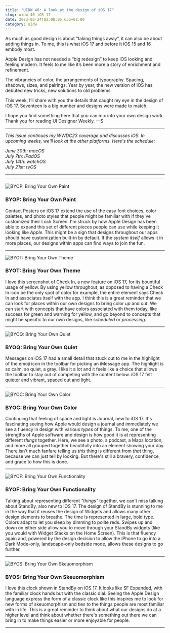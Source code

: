 ```yaml
---
title: "UIDW 46: A look at the design of iOS 17"
slug: uidw-46-iOS-17
date: 2023-06-24T02:00:05.635+01:00
category: uidw
---
```


As much as good design is about “taking things away”, it can also be about adding things in. To me, this is what iOS 17 and before it iOS 15 and 16 embody most.

Apple Design has not needed a “big redesign” to keep iOS looking and feeling modern. It feels to me like it’s been more a story of enrichment and refinement.

The vibrancies of color, the arrangements of typography. Spacing, shadows, sizes, and pairings. Year by year, the new version of iOS has debuted new tricks, new solutions to old problems.

This week, I’ll share with you the details that caught my eye in the design of iOS 17\. Seventeen is a big number and designs were made to match.

I hope you find something here that you can mix into your own design work. Thank you for reading UI Designer Weekly. —S

---

_This issue continues my WWDC23 coverage and discusses iOS. In upcoming weeks, we'll look at the other platforms. Here's the schedule:_

_June 30th: macOS_  
_July 7th: iPadOS_  
_July 14th: watchOS_  
_July 21st: tvOS_

---

---

![](https://assets.sahandnayebaziz.org/byop:-bring-your-own-paint.jpeg "BYOP: Bring Your Own Paint")

### BYOP: Bring Your Own Paint

Contact Posters on iOS 17 extend the use of the easy font choices, color palettes, and photo styles that people might be familiar with if they've customized their Lock Screen. I'm struck by how Apple Design has been able to expand this set of different pieces people can use while keeping it looking like _Apple_. This might be a sign that designs throughout our apps should have customization built-in by default. If the _system itself_ allows it in more places, our designs within apps can find ways to join the fun.

---

![](https://assets.sahandnayebaziz.org/byot:-bring-your-own-theme.jpeg "BYOT: Bring Your Own Theme")

### BYOT: Bring Your Own Theme

I love this screenshot of Check In, a new feature on iOS 17, for its bountiful usage of yellow. By using yellow throughout, as opposed to having a Check In icon be the only spot of color for example, the entire element says Check In and associates itself with the app. I think this is a great reminder that we can look for places within our own designs to bring color _up_ and _out_. We can start with concepts that have colors associated with them today, like success for green and warning for yellow, and go beyond to concepts that might be specific to our own designs, like _scheduled_ or _processing_.

---

![](https://assets.sahandnayebaziz.org/byoq:-bring-your-own-quiet.jpeg "BYOQ: Bring Your Own Quiet")

### BYOQ: Bring Your Own Quiet

Messages on iOS 17 had a small detail that stuck out to me in the highlight of the emoji icon in the toolbar for picking an iMessage app. The highlight is so calm, so quiet, a gray. I like it a lot and it feels like a choice that allows the toolbar to stay out of competing with the content below. iOS 17 felt quieter and vibrant, spaced out and light.

---

![](https://assets.sahandnayebaziz.org/byoc:-bring-your-own-color.jpeg "BYOC: Bring Your Own Color")

### BYOC: Bring Your Own Color

Continuing that feeling of space and light is Journal, new to iOS 17\. It's fascinating seeing how Apple would design a journal and immediately we see a fluency in design with various _types_ of things. To me, one of the strengths of Apple software and design is how good it is at representing different _things_ together. Here, we see a photo, a podcast, a Maps location, and more all grouped together beautifully into an element showing your day. There isn't much fanfare telling us _this_ thing is different from _that_ thing, because we can just tell by looking. But there's still a bravery, confidence, and grace to how this is done.

---

![](https://assets.sahandnayebaziz.org/byof:-bring-your-own-functionality.jpeg "BYOF: Bring Your Own Functionality")

### BYOF: Bring Your Own Functionality

Talking about representing different _"things"_ together, we can't miss talking about StandBy, also new to iOS 17\. The design of StandBy is stunning to me in the way that it reuses the design of Widgets and allows many other design elements to breathe. The time is represented in large, bold type. Colors adapt to let you sleep by dimming to polite reds. Swipes up and down on either side allow you to move through your StandBy widgets (like you would with Widget Stacks on the Home Screen). This is that fluency again and, powered by the design decision to allow the iPhone to go into a Dark Mode-only, landscape-only bedside mode, allows these designs to go further.

---

![](https://assets.sahandnayebaziz.org/byos:-bring-your-own-skeuomorphism.jpeg "BYOS: Bring Your Own Skeuomorphism")

### BYOS: Bring Your Own Skeuomorphism

I love this clock shown in StandBy on iOS 17\. It looks like SF Expanded, with the familiar clock hands but with the classic dial. Seeing the Apple Design language express the form of a classic clock like this inspires me to look for new forms of skeuomorphism and ties to the things people are most familiar with in life. This is a great reminder to think about what our designs do at a higher level and think about whether there's something out there we can bring in to make things easier or more enjoyable for people.

---
